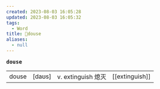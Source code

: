 ```yaml
---
created: 2023-08-03 16:05:28
updated: 2023-08-03 16:05:32
tags:
  - Word
title: 📖douse
aliases:
  - null
---
```


<pre><strong>douse</strong></pre>
|   |   |   |   |
|---|---|---|---|
|douse|[daʊs]|v. extinguish 熄灭|[[extinguish]]|